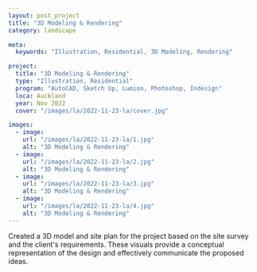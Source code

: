 ```yaml
---
layout: post_project
title: "3D Modeling & Rendering"
category: landscape

meta:
  keywords: "Illustration, Residential, 3D Modeling, Rendering"

project:
  title: "3D Modeling & Rendering"
  type: "Illustration, Residential"
  program: "AutoCAD, Sketch Up, Lumion, Photoshop, Indesign"
  loca: Auckland
  year: Nov 2022
  cover: "/images/la/2022-11-23-la/cover.jpg"

images:
  - image:
    url: "/images/la/2022-11-23-la/1.jpg"
    alt: "3D Modeling & Rendering"
  - image:
    url: "/images/la/2022-11-23-la/2.jpg"
    alt: "3D Modeling & Rendering"
  - image:
    url: "/images/la/2022-11-23-la/3.jpg"
    alt: "3D Modeling & Rendering"
  - image:
    url: "/images/la/2022-11-23-la/4.jpg"
    alt: "3D Modeling & Rendering"
---
```

<p>Created a 3D model and site plan for the project based on the site survey and the client's requirements. These visuals provide a conceptual representation of the design and effectively communicate the proposed ideas.</p>
